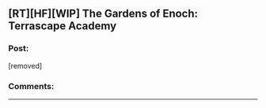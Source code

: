 ## [RT][HF][WIP] The Gardens of Enoch: Terrascape Academy

### Post:

[removed]

### Comments:

---

